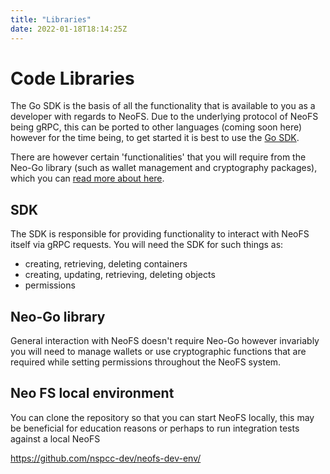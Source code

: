 ```yaml
---
title: "Libraries"
date: 2022-01-18T18:14:25Z
---
```


# Code Libraries

The Go SDK is the basis of all the functionality that is available to you as a developer with regards to NeoFS. Due to the underlying protocol of NeoFS being gRPC, this can be ported to other languages (coming soon here) however for the time being, to get started it is best to use the [Go SDK](github.com/nspcc-dev/neofs-sdk-go).

There are however certain 'functionalities' that you will require from the Neo-Go library (such as wallet management and cryptography packages), which you can [read more about here](github.com/nspcc-dev/neo-go).

## SDK

The SDK is responsible for providing functionality to interact with NeoFS itself via gRPC requests. You will need the SDK for such things as:

* creating, retrieving, deleting containers
* creating, updating, retrieving, deleting objects
* permissions

## Neo-Go library

General interaction with NeoFS doesn't require Neo-Go however invariably you will need to manage wallets or use cryptographic functions that are required while setting permissions throughout the NeoFS system.

## Neo FS local environment 

You can clone the repository so that you can start NeoFS locally, this may be beneficial for education reasons or perhaps to run integration tests against a local NeoFS

https://github.com/nspcc-dev/neofs-dev-env/
